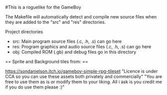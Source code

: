#This is a roguelike for the GameBoy

The Makefile will automatically detect and compile new source files
when they are added to the "src" and "res" directories.

Project directories

- src: Main program source files (.c, .h, .s) can go here
- res: Program graphics and audio source files (.c, .h, .s) can go here
- obj: Compiled ROM (.gb) and debug files go in this directory

== Sprite and Background tiles from: ==

https://sondanielson.itch.io/gameboy-simple-rpg-tileset
"Licence is under CCA so you can use these assets both privately and commercially"
"You are free to use them as is or modify them to your liking. All i ask is you credit me if you do use them please :)"


